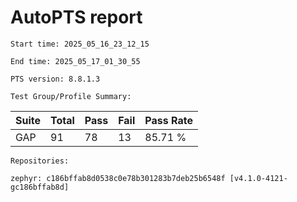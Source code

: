 # AutoPTS report

    Start time: 2025_05_16_23_12_15

    End time: 2025_05_17_01_30_55

    PTS version: 8.8.1.3

    Test Group/Profile Summary: 
|  Suite  | Total | Pass | Fail | Pass Rate|
|---------|-------|------|------|----------|
|GAP      |91     |78    |13    |  85.71 % |

    Repositories:

	zephyr: c186bffab8d0538c0e78b301283b7deb25b6548f [v4.1.0-4121-gc186bffab8d]
